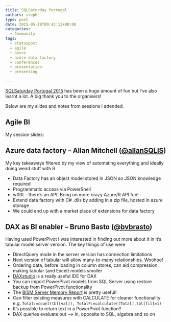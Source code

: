 ```yaml
---
title: SQLSaturday Portugal
authors: steph
type: post
date: 2015-05-18T09:42:13+00:00
categories:
  - Community
tags:
  - statuspost
  - agile
  - azure
  - azure data factory
  - conferences
  - presentation
  - presenting

---
```

[SQLSaturday Portugal 2015][1] has been a huge amount of fun but I&#8217;ve also learnt a lot. A big thank you to the organisers!

Below are my slides and notes from sessions I attended.

## Agile BI

My session slides:



<!--more-->

## Azure data factory &#8211; Allan Mitchell ([@allanSQLIS][2])

My key takeaways filtered by my view of automating everything and ideally doing weird stuff with R

  * Data Factory has an object model stored in JSON so JSON knowledge required
  * Programmatic access via PowerShell
  * w00t &#8211; there&#8217;s an API! Bring on more crazy Azure/R API fun!
  * Extend data factory with C# .dlls by adding in a zip file, hosted in azure storage
  * We could end up with a market place of extensions for data factory

## DAX as BI enabler &#8211; Bruno Basto ([@bvbrasto][3])

Having used PowerPivot I was interested in finding out more about it in it&#8217;s tabular model server version. The key things of use were

  * DirectQuery mode in the server version has connection limitations
  * Next version of tabular will allow many-to-many relationships. Woohoo!
  * Ordering data, before loading in column stores, can aid compression making tabular (and Excel) models smaller
  * [DAXstudio][4] is a really useful IDE for DAX
  * You can import PowerPivot models from SQL Server using restore backup from PowerPivot functionality
  * The [BISM Server Memory Report][5] is pretty useful!
  * Can filter existing measures with CALCULATE for cleaner functionality e.g. `Total:=count(tbl[val]), TotalF:=calculate([Total],tbl[fil]=1)`
  * It&#8217;s possible to return text in a PowerPivot function!!
  * DAX queries evaluate out &#8211;> in, opposite to SQL, algebra and so on

 [1]: http://www.sqlsaturday.com/369/EventHome.aspx
 [2]: https://twitter.com/allansqlis
 [3]: https://twitter.com/bvbasto
 [4]: https://daxstudio.codeplex.com
 [5]: http://www.powerpivotblog.nl/what-is-using-all-that-memory-on-my-analysis-server-instance/